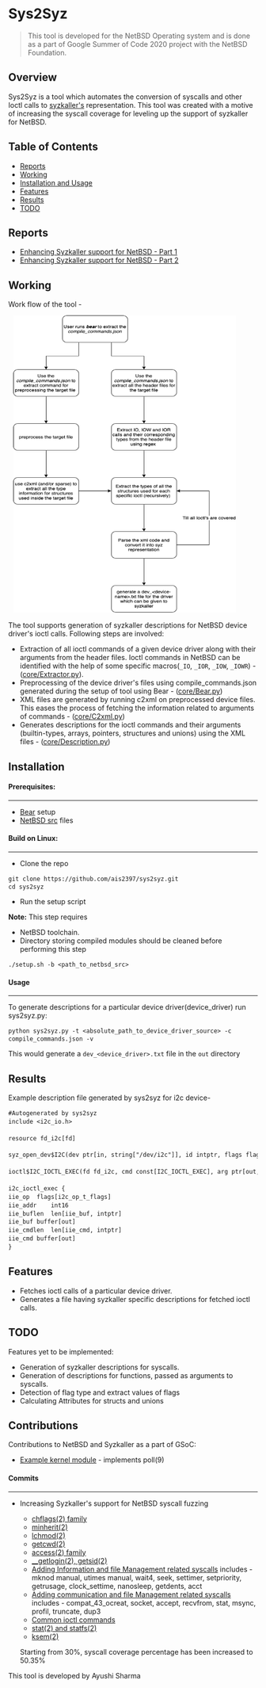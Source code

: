 # Sys2Syz
>  This tool is developed for the NetBSD Operating system and is done as a part of Google Summer of Code 2020 project with the NetBSD Foundation.

## Overview

Sys2Syz is a tool which automates the conversion of syscalls and other Ioctl calls to [syzkaller's](https://github.com/google/syzkaller) representation. This tool was created with a motive of increasing the syscall coverage for leveling up the support of syzkaller for NetBSD.

## Table of Contents 

- [Reports](#reports)
- [Working](#working)
- [Installation and Usage](#installation)
- [Features](#features)
- [Results](#results)
- [TODO](#todo)


## Reports

- [Enhancing Syzkaller support for NetBSD - Part 1](https://blog.netbsd.org/tnf/entry/gsoc_reports_enhancing_syzkaller_support)
- [Enhancing Syzkaller support for NetBSD - Part 2](https://blog.netbsd.org/tnf/entry/gsoc_reports_enhancing_syzkaller_support1)

## Working
Work flow of the tool -

<img src="sys2syz.png"
     alt="Sys2syz design"
     class="center"
     width="450" height="600"
     style="margin-left: 10px;
  margin-right: 10px;" />
     
The tool supports generation of syzkaller descriptions for NetBSD device driver's ioctl calls. Following steps are involved:

- Extraction of all ioctl commands of a given device driver along with their arguments from the header files. Ioctl commands in NetBSD can be identified with the help of some specific macros(`_IO`, `_IOR`, `_IOW`, `_IOWR`) - ([core/Extractor.py](https://github.com/ais2397/sys2syz/blob/gsoc-2020/core/Extractor.py)).
- Preprocessing of the device driver's files using compile_commands.json generated during the setup of tool using Bear - ([core/Bear.py](https://github.com/ais2397/sys2syz/blob/gsoc-2020/core/Bear.py))
- XML files are generated by running c2xml on preprocessed device files. This eases the process of fetching the information related to arguments of commands - ([core/C2xml.py](https://github.com/ais2397/sys2syz/blob/gsoc-2020/core/C2xml.py))
- Generates descriptions for the ioctl commands and their arguments (builtin-types, arrays, pointers, structures and unions) using the XML files - ([core/Description.py](https://github.com/ais2397/sys2syz/blob/gsoc-2020/core/Description.py))

## Installation
#### Prerequisites:
---
- [Bear](https://github.com/rizsotto/Bear) setup
- [NetBSD src](https://github.com/NetBSD/src) files

#### Build on Linux:
---
- Clone the repo
 ```shell
 git clone https://github.com/ais2397/sys2syz.git
 cd sys2syz
 ```
- Run the setup script

**Note:** This step requires
- NetBSD toolchain. 
- Directory storing compiled modules should be cleaned before performing this step
 ```shell
 ./setup.sh -b <path_to_netbsd_src>
 ```
 
 #### Usage
 ---
 To generate descriptions for a particular device driver(device_driver) run sys2syz.py:
```shell
python sys2syz.py -t <absolute_path_to_device_driver_source> -c compile_commands.json -v
```
This would generate a ```dev_<device_driver>.txt``` file in the ```out``` directory

## Results

Example description file generated by sys2syz for i2c device- 
```txt
#Autogenerated by sys2syz
include <i2c_io.h>

resource fd_i2c[fd]

syz_open_dev$I2C(dev ptr[in, string["/dev/i2c"]], id intptr, flags flags[open_flags]) fd_i2c

ioctl$I2C_IOCTL_EXEC(fd fd_i2c, cmd const[I2C_IOCTL_EXEC], arg ptr[out, i2c_ioctl_exec])

i2c_ioctl_exec {
iie_op	flags[i2c_op_t_flags]
iie_addr	int16
iie_buflen	len[iie_buf, intptr]
iie_buf	buffer[out]
iie_cmdlen	len[iie_cmd, intptr]
iie_cmd	buffer[out]
}
```

## Features

- Fetches ioctl calls of a particular device driver.
- Generates a file having syzkaller specific descriptions for fetched ioctl calls.

## TODO

Features yet to be implemented:
- Generation of syzkaller descriptions for syscalls.
- Generation of descriptions for functions, passed as arguments to syscalls.
- Detection of flag type and extract values of flags
- Calculating Attributes for structs and unions

## Contributions
Contributions to NetBSD and Syzkaller as a part of GSoC:

- [Example kernel module](https://nxr.netbsd.org/xref/src/sys/modules/examples/pollpal/) - implements poll(9) 

#### Commits
---
- Increasing Syzkaller's support for NetBSD syscall fuzzing 
    - [chflags(2) family](https://github.com/google/syzkaller/pull/1661)
    - [minherit(2)](https://github.com/google/syzkaller/pull/1680)
    - [lchmod(2)](https://github.com/google/syzkaller/pull/1687)
    - [getcwd(2)](https://github.com/google/syzkaller/pull/1725)
    - [access(2) family](https://github.com/google/syzkaller/pull/1727)
    - [__getlogin(2),  getsid(2)](https://github.com/google/syzkaller/pull/1728)
    - [Adding Information and file Management related syscalls](https://github.com/google/syzkaller/pull/1805) includes - mknod manual, utimes manual, wait4, seek, settimer, setpriority, getrusage, clock_settime, nanosleep, getdents, acct
    - [Adding communication and file Management related syscalls](https://github.com/google/syzkaller/pull/1826) includes - compat_43_ocreat, socket, accept, recvfrom, stat, msync, profil, truncate, dup3
    - [Common ioctl commands](https://github.com/google/syzkaller/pull/1850)
    - [stat(2) and statfs(2)](https://github.com/google/syzkaller/pull/1855)
    - [ksem(2)](https://github.com/google/syzkaller/pull/1972)
    
    Starting from 30%, syscall coverage percentage has been increased to 50.35% 
    
This tool is developed by Ayushi Sharma
